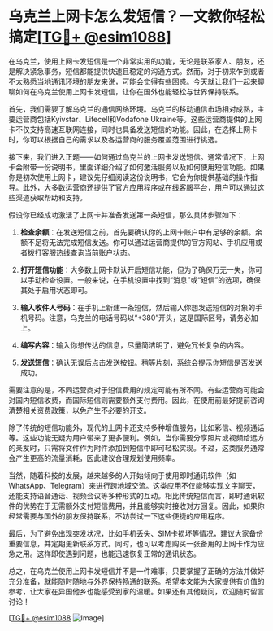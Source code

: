 # 乌克兰上网卡怎么发短信？一文教你轻松搞定[[TG💪+ @esim1088](https://t.me/s/esim1088)]

在乌克兰，使用上网卡发短信是一个非常实用的功能，无论是联系家人、朋友，还是解决紧急事务，短信都能提供快速且稳定的沟通方式。然而，对于初来乍到或者不太熟悉当地通讯环境的朋友来说，可能会觉得有些困惑。今天就让我们一起来聊聊如何在乌克兰使用上网卡发短信，让你在国外也能轻松与世界保持联系。

首先，我们需要了解乌克兰的通信网络环境。乌克兰的移动通信市场相对成熟，主要运营商包括Kyivstar、Lifecell和Vodafone Ukraine等。这些运营商提供的上网卡不仅支持高速互联网连接，同时也具备发送短信的功能。因此，在选择上网卡时，你可以根据自己的需求以及各运营商的服务覆盖范围进行挑选。

接下来，我们进入正题——如何通过乌克兰的上网卡发送短信。通常情况下，上网卡会附带一份说明书，里面详细介绍了如何激活服务以及如何使用短信功能。如果你是初次使用上网卡，建议先仔细阅读这份说明书，它会为你提供基础的操作指导。此外，大多数运营商还提供了官方应用程序或在线客服平台，用户可以通过这些渠道获取帮助和支持。

假设你已经成功激活了上网卡并准备发送第一条短信，那么具体步骤如下：

1. **检查余额**：在发送短信之前，首先要确认你的上网卡账户中有足够的余额。余额不足将无法完成短信发送。你可以通过运营商提供的官方网站、手机应用或者拨打客服热线查询当前账户状态。

2. **打开短信功能**：大多数上网卡默认开启短信功能，但为了确保万无一失，你可以手动检查设置。一般来说，在手机设置中找到“消息”或“短信”的选项，确保其处于启用状态即可。

3. **输入收件人号码**：在手机上新建一条短信，然后输入你想发送短信的对象的手机号码。注意，乌克兰的电话号码以“+380”开头，这是国际区号，请务必加上。

4. **编写内容**：输入你想传达的信息，尽量简洁明了，避免冗长复杂的内容。

5. **发送短信**：确认无误后点击发送按钮。稍等片刻，系统会提示你短信是否发送成功。

需要注意的是，不同运营商对于短信费用的规定可能有所不同。有些运营商可能会对国内短信收费，而国际短信则需要额外支付费用。因此，在使用前最好提前咨询清楚相关资费政策，以免产生不必要的开支。

除了传统的短信功能外，现代的上网卡还支持多种增值服务，比如彩信、视频通话等。这些功能无疑为用户带来了更多便利。例如，当你需要分享照片或视频给远方的亲友时，只需将文件作为附件添加到短信中即可轻松实现。不过，这类服务通常会产生更高的流量消耗，因此建议合理规划使用频率。

当然，随着科技的发展，越来越多的人开始倾向于使用即时通讯软件（如WhatsApp、Telegram）来进行跨地域交流。这类应用不仅能够实现文字聊天，还能支持语音通话、视频会议等多种形式的互动。相比传统短信而言，即时通讯软件的优势在于无需额外支付短信费用，并且能够实时接收对方回复。因此，如果你经常需要与国外的朋友保持联系，不妨尝试一下这些便捷的应用程序。

最后，为了避免出现突发状况，比如手机丢失、SIM卡损坏等情况，建议大家备份重要信息，并定期更新联系方式。同时，也可以考虑购买一张备用的上网卡作为应急之用。这样即使遇到问题，也能迅速恢复正常的通讯状态。

总之，在乌克兰使用上网卡发短信并不是一件难事，只要掌握了正确的方法并做好充分准备，就能随时随地与外界保持畅通的联系。希望本文能为大家提供有价值的参考，让大家在异国他乡也能感受到家的温暖。如果还有其他疑问，欢迎随时留言讨论！

[[TG💪+ @esim1088](https://t.me/s/esim1088) ![Image](https://i.postimg.cc/4NQfJmqS/Snipaste-2025-05-13-00-14-12.png)]